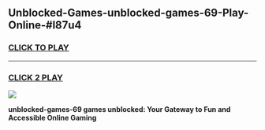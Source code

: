 
## Unblocked-Games-unblocked-games-69-Play-Online-#l87u4
<h3>
<a href="https://premium.freeplayer.one?title=unblocked-games-69&ref=27F">CLICK TO PLAY</a></h3>
<hr>

<h3>
<a href="https://premium.freeplayer.one?title=unblocked-games-69&ref=27F">CLICK 2 PLAY</a>
  
</h3>

<a href="https://premium.freeplayer.one?title=unblocked-games-69&ref=27F"><img src="https://clearcache.store/games.png"></a>


**unblocked-games-69 games unblocked: Your Gateway to Fun and Accessible Online Gaming**
